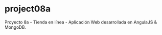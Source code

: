 # project08a
Proyecto 8a - Tienda en línea - Aplicación Web desarrollada en AngulaJS &amp; MongoDB.
